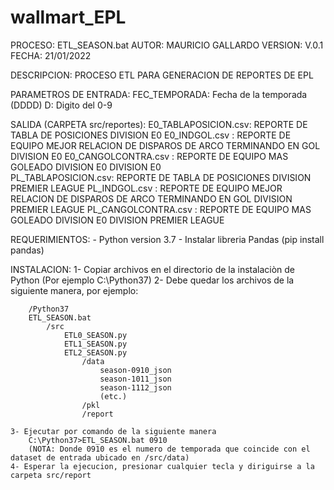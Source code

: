 # wallmart_EPL

PROCESO: ETL_SEASON.bat
AUTOR: MAURICIO GALLARDO
VERSION: V.0.1
FECHA: 21/01/2022

DESCRIPCION: PROCESO ETL PARA GENERACION DE REPORTES DE EPL
 
PARAMETROS DE ENTRADA: FEC_TEMPORADA: Fecha de la temporada (DDDD) D: Digito del 0-9

SALIDA (CARPETA src/reportes): 
  E0_TABLAPOSICION.csv: REPORTE DE TABLA DE POSICIONES DIVISION E0
  E0_INDGOL.csv       : REPORTE DE EQUIPO MEJOR RELACION DE DISPAROS DE ARCO TERMINANDO EN GOL DIVISION E0
  E0_CANGOLCONTRA.csv : REPORTE DE EQUIPO MAS GOLEADO DIVISION E0 DIVISION E0  
  PL_TABLAPOSICION.csv: REPORTE DE TABLA DE POSICIONES DIVISION PREMIER LEAGUE
  PL_INDGOL.csv       : REPORTE DE EQUIPO MEJOR RELACION DE DISPAROS DE ARCO TERMINANDO EN GOL DIVISION PREMIER LEAGUE
  PL_CANGOLCONTRA.csv : REPORTE DE EQUIPO MAS GOLEADO DIVISION E0 DIVISION PREMIER LEAGUE     


REQUERIMIENTOS:
	- Python version 3.7
	- Instalar libreria Pandas (pip install pandas)
	
INSTALACION:
	1- Copiar archivos en el directorio de la instalaciòn de Python (Por ejemplo C:\Python37)
	2- Debe quedar los archivos de la siguiente manera, por ejemplo:
		
		/Python37
		ETL_SEASON.bat
			/src
				ETL0_SEASON.py
				ETL1_SEASON.py
				ETL2_SEASON.py
					/data
						season-0910_json
						season-1011_json
						season-1112_json
						(etc.)
					/pkl
					/report
		
	3- Ejecutar por comando de la siguiente manera
		C:\Python37>ETL_SEASON.bat 0910
		(NOTA: Donde 0910 es el numero de temporada que coincide con el dataset de entrada ubicado en /src/data)
	4- Esperar la ejecucion, presionar cualquier tecla y diriguirse a la carpeta src/report
